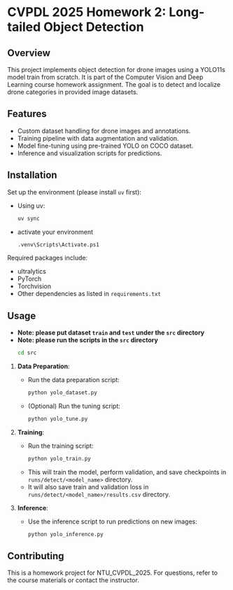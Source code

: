 # CVPDL 2025 Homework 2: Long-tailed Object Detection

## Overview
This project implements object detection for drone images using a YOLO11s model train from scratch. It is part of the Computer Vision and Deep Learning course homework assignment. The goal is to detect and localize drone categories in provided image datasets.

## Features
- Custom dataset handling for drone images and annotations.
- Training pipeline with data augmentation and validation.
- Model fine-tuning using pre-trained YOLO on COCO dataset.
- Inference and visualization scripts for predictions.

## Installation

Set up the environment (please install `uv` first):
   - Using uv:
     ```bash
     uv sync
     ```
   - activate your environment
     ```bash
     .venv\Scripts\Activate.ps1 
     ```

   Required packages include:
   - ultralytics
   - PyTorch
   - Torchvision
   - Other dependencies as listed in `requirements.txt`

## Usage
- **Note: please put dataset `train` and `test` under the `src` directory**
- **Note: please run the scripts in the `src` directory**
  ```bash
  cd src
  ```

1. **Data Preparation**:
   - Run the data preparation script:
     ```bash
     python yolo_dataset.py
     ```
   - (Optional) Run the tuning script:
     ```bash
     python yolo_tune.py
     ```

2. **Training**:
   - Run the training script:
     ```bash
     python yolo_train.py
     ```
   - This will train the model, perform validation, and save checkpoints in `runs/detect/<model_name>` directory.
   - It will also save train and validation loss in `runs/detect/<model_name>/results.csv` directory.

3. **Inference**:
   - Use the inference script to run predictions on new images:
     ```bash
     python yolo_inference.py
     ```

## Contributing
This is a homework project for NTU_CVPDL_2025. For questions, refer to the course materials or contact the instructor.
